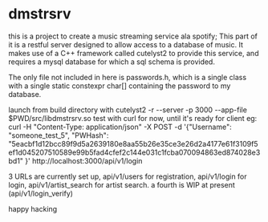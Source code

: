 # dmstrsrv
this is a project to create a music streaming service ala spotify;
This part of it is a restful server designed to allow access to a database of music.
It makes use of a C++ framework called cutelyst2 to provide this service, and requires a mysql database for which a sql schema is provided.

The only file not included in here is passwords.h, which is a single class with a single static constexpr char[] containing the password to my database.

launch from build directory with cutelyst2 -r --server -p 3000 --app-file $PWD/src/libdmstrsrv.so
test with curl for now, until it's ready for client
eg:
curl -H "Content-Type: application/json" -X POST -d '{"Username": "someone_test_5", "PWHash": "5eacbf1d12bcc89f9d5a2639180e8aa55b26e35ce3e26d2a4177e61f3109f5ef1d045207510589e99b5fad4cfef2c144e031c1fcba070094863ed874028e3bd1" }' http://localhost:3000/api/v1/login

3 URLs are currently set up, api/v1/users for registration, api/v1/login for login, api/v1/artist_search for artist search.
a fourth is WIP at present (api/v1/login_verify)

happy hacking
